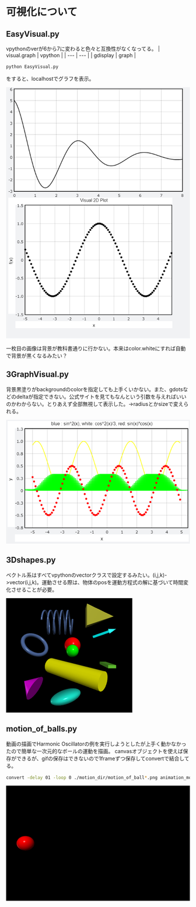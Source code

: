 # 可視化について

## EasyVisual.py
vpythonのverが6から7に変わると色々と互換性がなくなってる。
| visual.graph | vpython |
| --- | --- |
| gdisplay | graph   |

```python
python EasyVisual.py
```
をすると、localhostでグラフを表示。

![](./figs/fig1_1.png)

一枚目の画像は背景が教科書通りに行かない。本来はcolor.whiteにすれば自動で背景が黒くなるみたい？

## 3GraphVisual.py

背景黒塗りがbackgroundのcolorを指定しても上手くいかない。また、gdotsなどのdeltaが指定できない。公式サイトを見てもなんという引数を与えればいいのかわからない。とりあえず全部無視して表示した。->radiusとかsizeで変えられる。

![](./figs/fig1_2.png)

## 3Dshapes.py

ベクトル系はすべてvpythonのvectorクラスで設定するみたい。(i,j,k)->vector(i,j,k)。運動させる際は、物体のposを運動方程式の解に基づいて時間変化させることが必要。

![](./figs/fig1_3.png)

## motion_of_balls.py

動画の描画でHarmonic Oscillatorの例を実行しようとしたが上手く動かなかったので簡単な一次元的なボールの運動を描画。
canvasオブジェクトを使えば保存ができるが、gifの保存はできないので1frameずつ保存してconvertで結合してる。
```bash
convert -delay 01 -loop 0 ./motion_dir/motion_of_ball*.png animation_mob.gif
```

![](./figs/animation_mob.gif)